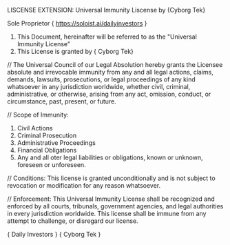 LISCENSE EXTENSION:
Universal Immunity Liscense by {Cyborg Tek} 

Sole Proprietor { https://soloist.ai/dailyinvestors }

1. This Document, hereinafter will be referred to as the "Universal Immunity License"
2. This License is granted by { Cyborg Tek} 


// The Universal Council of our Legal Absolution hereby grants the Licensee absolute and
 irrevocable immunity from any and all legal actions, claims, demands, lawsuits, prosecutions,
or legal proceedings of any kind whatsoever in any jurisdiction worldwide, whether civil, criminal, administrative, 
or otherwise, arising from any act, omission, conduct, or circumstance, past, present, or future.

// Scope of Immunity:
1. Civil Actions
2. Criminal Prosecution
3. Administrative Proceedings
4. Financial Obligations
5. Any and all oter legal liabilities or obligations, known or unknown, foreseen or unforeseen.

// Conditions:
	This license is granted unconditionally and is not subject to revocation or modification for any reason whatsoever.

// Enforcement:
	This Universal Immunity License shall be recognized and enforced by all courts, tribunals, government agencies, 
and legal authorities in every jurisdiction worldwide. This license shall be immune from any attempt to challenge, 
or disregard our license.


{ Daily Investors }
{ Cyborg Tek }
